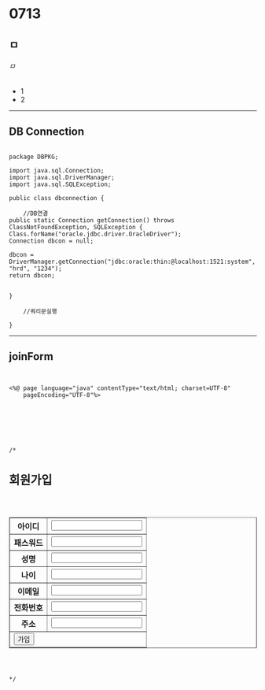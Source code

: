 # 0713
## ㅁ
###### ㅁ

- 1
- 2

<hr/>

## DB Connection

<pre><code>
package DBPKG;

import java.sql.Connection;
import java.sql.DriverManager;
import java.sql.SQLException;

public class dbconnection {

	//DB연결
public static Connection getConnection() throws ClassNotFoundException, SQLException {
Class.forName("oracle.jdbc.driver.OracleDriver");
Connection dbcon = null;
		
dbcon = DriverManager.getConnection("jdbc:oracle:thin:@localhost:1521:system", "hrd", "1234");
return dbcon;


}
	
	//쿼리문실행

}
</code></pre>


<hr/>

## joinForm

<pre><code>

<%@ page language="java" contentType="text/html; charset=UTF-8"
	pageEncoding="UTF-8"%>
<!DOCTYPE html PUBLIC "-//W3C//DTD HTML 4.01 Transitional//EN" "http://www.w3.org/TR/html4/loose.dtd">
<html>
<head>
<meta http-equiv="Content-Type" content="text/html; charset=UTF-8">
<title>회원가입</title>
</head>
<body>
/*
<h1>회원가입</h1>
<form method="get" action="joinAction.jsp" >
<table border=1>

<tr><th>아이디</th><td><input name="id"></td></tr>
<tr><th>패스워드</th><td><input name="pass"></td></tr>
<tr><th>성명</th><td><input name="name"></td></tr>
<tr><th>나이</th><td><input name="age"></td></tr>
<tr><th>이메일</th><td><input name="email"></td></tr>
<tr><th>전화번호</th><td><input name="phone"></td></tr>
<tr><th>주소</th><td><input name="address"></td></tr>
<tr><td colspan=2><input type="submit" value="가입"></td></tr>

</table>
</form>
*/
</body>
</html> 
</code></pre>
